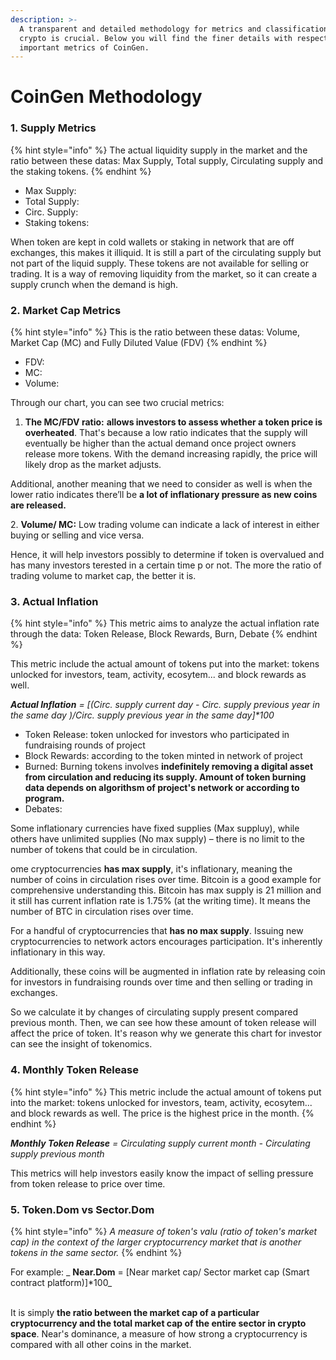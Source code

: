 ```yaml
---
description: >-
  A transparent and detailed methodology for metrics and classifications in
  crypto is crucial. Below you will find the finer details with respect to the
  important metrics of CoinGen.
---
```


# CoinGen Methodology

### 1. Supply Metrics &#x20;

{% hint style="info" %}
The actual liquidity supply in the market and the ratio between these datas: Max Supply, Total supply, Circulating supply and the staking tokens. &#x20;
{% endhint %}

* Max Supply:
* Total Supply:
* Circ. Supply:
* Staking tokens:

When token are kept in cold wallets or staking in network that are off exchanges, this makes it illiquid. It is still a part of the circulating supply but not part of the liquid supply. These tokens are not available for selling or trading. It is a way of removing liquidity from the market, so it can create a supply crunch when the demand is high.

### 2. Market Cap Metrics

{% hint style="info" %}
This is the ratio between these datas: Volume, Market Cap (MC) and Fully Diluted Value (FDV)
{% endhint %}

* FDV:
* MC:&#x20;
* Volume:

Through our chart, you can see two crucial metrics:

1. **The MC/FDV ratio:** <mark style="color:blue;"></mark> **allows investors to assess whether a token price is overheated**. That's because a low ratio indicates that the supply will eventually be higher than the actual demand once project owners release more tokens. With the demand increasing rapidly, the price will likely drop as the market adjusts.&#x20;

Additional, another meaning that we need to consider as well is when the lower ratio indicates there’ll be **a lot of inflationary pressure as new coins are released.**

&#x20; 2\. **Volume/ MC:** Low trading volume can indicate a lack of interest in either buying or selling and vice versa.&#x20;

Hence, it will help investors possibly to determine if  token is overvalued and has many investors terested in a certain time p or not. The more the ratio of trading volume to market cap, the better it is.

### 3. Actual Inflation &#x20;

{% hint style="info" %}
This metric aims to analyze the actual inflation rate through the data: Token Release, Block Rewards, Burn, Debate
{% endhint %}

This metric include the actual amount of tokens put into the market: tokens unlocked for investors, team, activity, ecosytem... and block rewards as well.&#x20;

_**Actual Inflation** = \[(Circ. supply current day -  Circ. supply previous year in the same day )/Circ. supply previous year in the same day]\*100_

* Token Release: token unlocked for investors who participated in fundraising rounds of project&#x20;
* Block Rewards: according to the token minted in network of project
* Burned: Burning tokens involves **indefinitely removing a digital asset from circulation and reducing its supply. Amount of token burning data depends on algorithsm of project's network or according to program.**
* Debates:

Some inflationary currencies have fixed supplies (Max suppluy), while others have unlimited supplies (No max supply) – there is no limit to the number of tokens that could be in circulation.

ome cryptocurrencies **has max supply**, it's  inflationary, meaning the number of coins in circulation rises over time. Bitcoin is a good example for comprehensive understanding this. Bitcoin has max supply is 21 million and it still has current inflation rate is 1.75% (at the writing time). It means the number of BTC in circulation rises over time.

For a handful of cryptocurrencies that **has no max supply**. Issuing new cryptocurrencies to network actors encourages participation. It's inherently inflationary in this way.

Additionally, these coins will be augmented in inflation rate by releasing coin for investors in fundraising rounds over time and then selling or trading in exchanges.

So we calculate it by changes of circulating supply present compared previous month. Then, we can see how these amount of token release will affect the price of token. It's reason why we generate this chart for investor can see the insight of tokenomics.

### 4. Monthly Token Release

{% hint style="info" %}
This metric include the actual amount of tokens put into the market: tokens unlocked for investors, team, activity, ecosytem... and block rewards as well. The price is the highest price in the month.
{% endhint %}

_**Monthly Token Release** = Circulating supply current month -  Circulating supply previous month_

This metrics will help investors easily know the impact of selling pressure from token release to price over time.&#x20;

### 5. Token.Dom vs Sector.Dom&#x20;

{% hint style="info" %}
_A measure of token's valu (ratio of token's market cap) in the context of the larger cryptocurrency market that is another tokens in the same sector._&#x20;
{% endhint %}

For example: _ **Near.Dom** = \[Near market cap/ Sector market cap (Smart contract platform)]\*100_

\
It is simply **the ratio between the market cap of a particular cryptocurrency and the total market cap of the entire sector in crypto space**. Near's dominance, a measure of how strong a cryptocurrency is compared with all other coins in the market.

